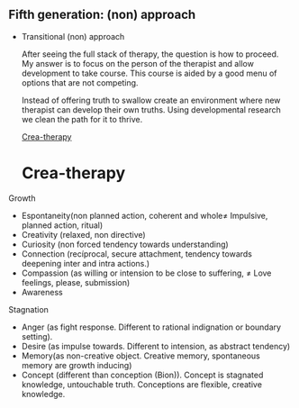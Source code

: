 ## Fifth generation: (non) approach

- Transitional (non) approach
    
    After seeing the full stack of therapy, the question is how to proceed. My answer is to focus on the person of the therapist and allow development to take course. This course is aided by a good menu of options that are not competing.
    
    Instead of offering truth to swallow create an environment where new therapist can develop their own truths. Using developmental research we  clean the path for it to thrive.
    
    [Crea-therapy ](https://www.notion.so/Crea-therapy-c4c7d37aa26c41eb8b95219db94ce0c1?pvs=21)


    # Crea-therapy

Growth 

- Espontaneity(non planned action, coherent and whole≠ Impulsive, planned action, ritual)
- Creativity (relaxed, non directive)
- Curiosity (non forced tendency towards understanding)
- Connection (recíprocal, secure attachment, tendency towards deepening inter and intra actions.)
- Compassion (as willing or intension to be close to suffering, ≠ Love feelings, please, submission)
- Awareness

Stagnation 

- Anger (as fight response. Different to rational indignation or boundary setting).
- Desire (as impulse towards. Different to intension, as abstract tendency)
- Memory(as non-creative object. Creative memory, spontaneous memory are growth inducing)
- Concept (different than conception (Bion)). Concept is stagnated knowledge, untouchable truth. Conceptions are flexible, creative knowledge.